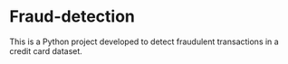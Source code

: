 # Fraud-detection
This is a Python project developed to detect fraudulent transactions in a credit card dataset. 
